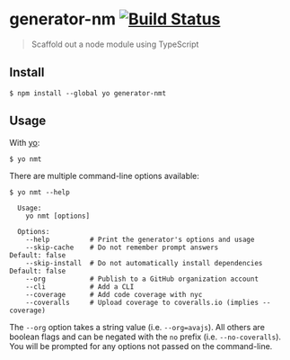 # generator-nm [![Build Status](https://travis-ci.org/bang88/generator-nmt.svg?branch=master)](https://travis-ci.org/bang88/generator-nmt)

> Scaffold out a node module using TypeScript

## Install

```
$ npm install --global yo generator-nmt
```


## Usage

With [yo](https://github.com/yeoman/yo):

```
$ yo nmt
```

There are multiple command-line options available:

```
$ yo nmt --help

  Usage:
    yo nmt [options]

  Options:
    --help          # Print the generator's options and usage
    --skip-cache    # Do not remember prompt answers                      Default: false
    --skip-install  # Do not automatically install dependencies           Default: false
    --org           # Publish to a GitHub organization account
    --cli           # Add a CLI
    --coverage      # Add code coverage with nyc
    --coveralls     # Upload coverage to coveralls.io (implies --coverage)
```

The `--org` option takes a string value (i.e. `--org=avajs`). All others are boolean flags and can be negated with the `no` prefix (i.e. `--no-coveralls`). You will be prompted for any options not passed on the command-line.
